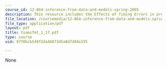 ```yaml
---
course_id: 12-864-inference-from-data-and-models-spring-2005
description: This resource includes the Effects of Timing Errors in problems.
file_location: /coursemedia/12-864-inference-from-data-and-models-spring-2005/97f0bcb549f2da46873d5a8d7d84e335_tsamsfmt_1_17.pdf
file_type: application/pdf
layout: pdf
title: tsamsfmt_1_17.pdf
type: course
uid: 97f0bcb549f2da46873d5a8d7d84e335

---
```

None